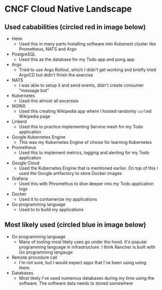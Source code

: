 # CNCF Cloud Native Landscape

## Used cababilities (circled red in image below)

- Helm
  - Used this in many parts Installing software into Kubenest cluster like Prometheus, NATS and Argo
- PostgreSQL
  - Used this as the database for my Todo app and pong app
- Argo
  - Tried to use Argo Rollout, which I didn't get working and briefly tried ArgoCD but didn't finish the exercise
- NATS
  - I was able to setup it and send events, didn't create consumer "message bot"
- Kubernetes
  - Used this almost all excersies
- NGINX
  - Used this creating Wikipedia app where I hosted randomly `curl`ed Wikipedia page
- Linkerd
  - Used this to practice implementing Service mesh for my Todo application
- Google Kubernetes Engine
  - This was my Kubernetes Engine of choise for learning Kubernetes
- Prometheus
  - Used this to implement metrics, logging and alerting for my Todo application
- Google Cloud
  - Used the Kubernetes Engine that is mentioned earlier. On top of this I used the Google artifactory to store Docker images
- Grafana
  - Used this with Phromethus to dive deeper into my Todo application logs
- Docker
  - Used it to containerize my applications
- Go programming language
  - Used to to build my applications

## Most likely used (circled blue in image below)

- Go programming language
  - Many of tooling most likely uses go under the hood. It's popular programming language in infrastructure. I think Rancher is built with Go programming langauge
- Remote procedure call
  - I'm not sure, but I would expect apps that I've been using using them.
- Databases
  - Most likely I've used numerous databases during my time using the software. The software data needs to stored somewhere
